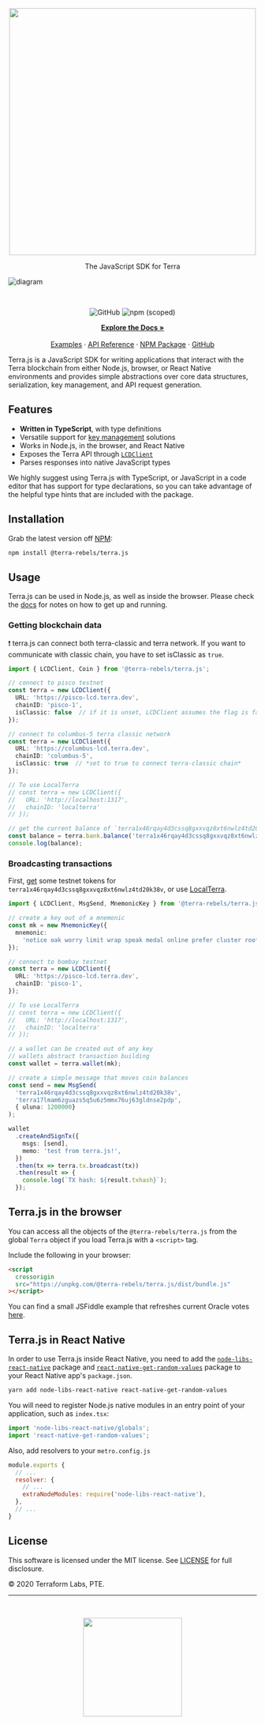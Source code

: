<p>&nbsp;</p>
<p align="center">
<img src="https://raw.githubusercontent.com/terra-money/terra.js/master/img/terrajs.svg" width=500>
</p>

<p align="center">
The JavaScript SDK for Terra
</p>

![diagram](https://raw.githubusercontent.com/terra-money/terra.js/master/img/terrajs-diagram.png)

<br/>

<p align="center">
  <img alt="GitHub" src="https://img.shields.io/github/license/terra-money/terra.js">
  <img alt="npm (scoped)" src="https://img.shields.io/npm/v/@terra-rebels/terra.js">
</p>

<p align="center">
  <a href="https://docs.terrarebels.net/docs/develop/sdks/terra-js/README.html"><strong>Explore the Docs »</strong></a>
  <br />
  <br/>
  <a href="https://docs.terrarebels.net/docs/develop/sdks/terra-js/common-examples.html">Examples</a>
  ·
  <a href="https://terra-money.github.io/terra.js/">API Reference</a>
  ·
  <a href="https://www.npmjs.com/package/@terra-rebels/terra.js">NPM Package</a>
  ·
  <a href="https://github.com/terra-money/terra.js">GitHub</a>
</p>

Terra.js is a JavaScript SDK for writing applications that interact with the Terra blockchain from either Node.js, browser, or React Native environments and provides simple abstractions over core data structures, serialization, key management, and API request generation.

## Features

- **Written in TypeScript**, with type definitions
- Versatile support for [key management](https://docs.terrarebels.net/docs/develop/sdks/terra-js/keys.html) solutions
- Works in Node.js, in the browser, and React Native
- Exposes the Terra API through [`LCDClient`](https://docs.terrarebels.net/docs/develop/sdks/terra-js/query-data.html)
- Parses responses into native JavaScript types

We highly suggest using Terra.js with TypeScript, or JavaScript in a code editor that has support for type declarations, so you can take advantage of the helpful type hints that are included with the package.

## Installation

Grab the latest version off [NPM](https://www.npmjs.com/package/@terra-rebels/terra.js):

```sh
npm install @terra-rebels/terra.js
```

## Usage

Terra.js can be used in Node.js, as well as inside the browser. Please check the [docs](https://docs.terrarebels.net/docs/develop/sdks/terra-js/README.html) for notes on how to get up and running.

### Getting blockchain data
:exclamation: terra.js can connect both terra-classic and terra network. If you want to communicate with classic chain, you have to set isClassic as `true`.
```ts
import { LCDClient, Coin } from '@terra-rebels/terra.js';

// connect to pisco testnet
const terra = new LCDClient({
  URL: 'https://pisco-lcd.terra.dev',
  chainID: 'pisco-1',
  isClassic: false  // if it is unset, LCDClient assumes the flag is false.
});

// connect to columbus-5 terra classic network
const terra = new LCDClient({
  URL: 'https://columbus-lcd.terra.dev',
  chainID: 'columbus-5',
  isClassic: true  // *set to true to connect terra-classic chain*
});

// To use LocalTerra
// const terra = new LCDClient({
//   URL: 'http://localhost:1317',
//   chainID: 'localterra'
// });

// get the current balance of `terra1x46rqay4d3cssq8gxxvqz8xt6nwlz4td20k38v`
const balance = terra.bank.balance('terra1x46rqay4d3cssq8gxxvqz8xt6nwlz4td20k38v');
console.log(balance);
```

### Broadcasting transactions

First, [get](https://faucet.terrarebels.net/) some testnet tokens for `terra1x46rqay4d3cssq8gxxvqz8xt6nwlz4td20k38v`, or use [LocalTerra](https://www.github.com/terra-money/LocalTerra).

```ts
import { LCDClient, MsgSend, MnemonicKey } from '@terra-rebels/terra.js';

// create a key out of a mnemonic
const mk = new MnemonicKey({
  mnemonic:
    'notice oak worry limit wrap speak medal online prefer cluster roof addict wrist behave treat actual wasp year salad speed social layer crew genius',
});

// connect to bombay testnet
const terra = new LCDClient({
  URL: 'https://pisco-lcd.terra.dev',
  chainID: 'pisco-1',
});

// To use LocalTerra
// const terra = new LCDClient({
//   URL: 'http://localhost:1317',
//   chainID: 'localterra'
// });

// a wallet can be created out of any key
// wallets abstract transaction building
const wallet = terra.wallet(mk);

// create a simple message that moves coin balances
const send = new MsgSend(
  'terra1x46rqay4d3cssq8gxxvqz8xt6nwlz4td20k38v',
  'terra17lmam6zguazs5q5u6z5mmx76uj63gldnse2pdp',
  { uluna: 1200000}
);

wallet
  .createAndSignTx({
    msgs: [send],
    memo: 'test from terra.js!',
  })
  .then(tx => terra.tx.broadcast(tx))
  .then(result => {
    console.log(`TX hash: ${result.txhash}`);
  });
```

## Terra.js in the browser

You can access all the objects of the `@terra-rebels/terra.js` from the global `Terra` object if you load Terra.js with a `<script>` tag.

Include the following in your browser:

```html
<script
  crossorigin
  src="https://unpkg.com/@terra-rebels/terra.js/dist/bundle.js"
></script>
```

You can find a small JSFiddle example that refreshes current Oracle votes [here](https://jsfiddle.net/tLm1b527/1/).

## Terra.js in React Native

In order to use Terra.js inside React Native, you need to add the [`node-libs-react-native`](https://github.com/parshap/node-libs-react-native) package and [`react-native-get-random-values`](https://github.com/LinusU/react-native-get-random-values) package to your React Native app's `package.json`.

```sh
yarn add node-libs-react-native react-native-get-random-values
```

You will need to register Node.js native modules in an entry point of your application, such as `index.tsx`:

```js
import 'node-libs-react-native/globals';
import 'react-native-get-random-values';
```

Also, add resolvers to your `metro.config.js`

```js
module.exports {
  // ...
  resolver: {
    // ...
    extraNodeModules: require('node-libs-react-native'),
  },
  // ...
}
```

## License

This software is licensed under the MIT license. See [LICENSE](./LICENSE) for full disclosure.

© 2020 Terraform Labs, PTE.

<hr/>

<p>&nbsp;</p>
<p align="center">
    <a href="https://terrarebels.net/"><img src="https://assets.website-files.com/611153e7af981472d8da199c/61794f2b6b1c7a1cb9444489_symbol-terra-blue.svg" align="center" width=200/></a>
</p>
